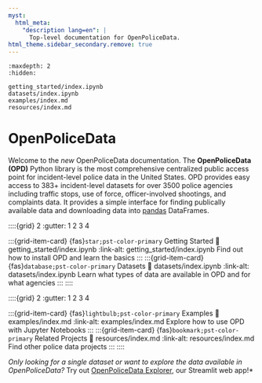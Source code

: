 ```yaml
---
myst:
  html_meta:
    "description lang=en": |
      Top-level documentation for OpenPoliceData.
html_theme.sidebar_secondary.remove: true
---
```


```{toctree}
:maxdepth: 2
:hidden:

getting_started/index.ipynb
datasets/index.ipynb
examples/index.md
resources/index.md
```

# OpenPoliceData

Welcome to the *new* OpenPoliceData documentation. The **OpenPoliceData (OPD)** Python library is the most comprehensive centralized public access point for incident-level police data in the United States. OPD provides easy access to 383+ incident-level datasets for over 3500 police agencies including traffic stops, use of force, officer-involved shootings, and complaints data. It provides a simple interface for finding publically available data and downloading data into [pandas](https://pandas.pydata.org/) DataFrames.

::::{grid} 2
:gutter: 1 2 3 4

:::{grid-item-card} {fas}`star;pst-color-primary` Getting Started
:link: getting_started/index.ipynb
:link-alt: getting_started/index.ipynb
Find out how to install OPD and learn the basics
:::
:::{grid-item-card} {fas}`database;pst-color-primary` Datasets
:link: datasets/index.ipynb
:link-alt: datasets/index.ipynb
Learn what types of data are available in OPD and for what agencies
:::
::::

::::{grid} 2
:gutter: 1 2 3 4

:::{grid-item-card} {fas}`lightbulb;pst-color-primary` Examples
:link: examples/index.md
:link-alt: examples/index.md
Explore how to use OPD with Jupyter Notebooks 
:::
:::{grid-item-card} {fas}`bookmark;pst-color-primary` Related Projects
:link: resources/index.md
:link-alt: resources/index.md
Find other police data projects
:::
::::

*Only looking for a single dataset or want to explore the data available in OpenPoliceData?* Try out [OpenPoliceData Explorer](https://openpolicedata.streamlit.app/), our Streamlit web app!*
